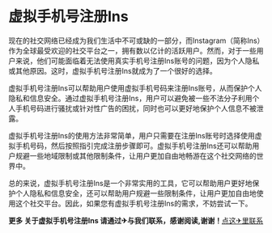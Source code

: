 # 虚拟手机号注册Ins

现在的社交网络已经成为我们生活中不可或缺的一部分，而Instagram（简称Ins）作为全球最受欢迎的社交平台之一，拥有数以亿计的活跃用户。然而，对于一些用户来说，他们可能面临着无法使用真实手机号注册Ins账号的问题，因为个人隐私或其他原因。这时，虚拟手机号注册Ins就成为了一个很好的选择。

虚拟手机号注册Ins可以帮助用户使用虚拟手机号码来注册Ins账号，从而保护个人隐私和信息安全。通过虚拟手机号注册Ins，用户可以避免被一些不法分子利用个人手机号码进行骚扰或针对性广告的困扰，同时也可以更好地保护个人信息不被泄露。

虚拟手机号注册Ins的使用方法非常简单，用户只需要在注册Ins账号时选择使用虚拟手机号码，然后按照指引完成注册步骤即可。虚拟手机号注册Ins还可以帮助用户规避一些地域限制或其他限制条件，让用户更加自由地畅游在这个社交网络的世界中。

总的来说，虚拟手机号注册Ins是一个非常实用的工具，它可以帮助用户更好地保护个人隐私和信息安全，还可以帮助用户规避一些限制条件，让用户更加自由地使用这个社交平台。因此，如果您有虚拟手机号注册Ins的需求，不妨尝试一下。

**更多 关于虚拟手机号注册Ins 请通过✈与我们联系，感谢阅读,谢谢！**[点这✈里联系](https://add.k02.cc)